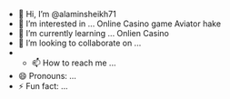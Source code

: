 - 👋 Hi, I’m @alaminsheikh71
- 👀 I’m interested in ... Online Casino game Aviator hake
- 🌱 I’m currently learning ... Onlien Casino 
- 💞️ I’m looking to collaborate on ...
- - 📫 How to reach me ...
- 😄 Pronouns: ...
- ⚡ Fun fact: ...
<!---
alaminsheikh71/alaminsheikh71 is a ✨ special ✨ repository because its `README.md` (this file) appears on your GitHub profile.
You can click the Preview link to take a look at your changes.
--->
